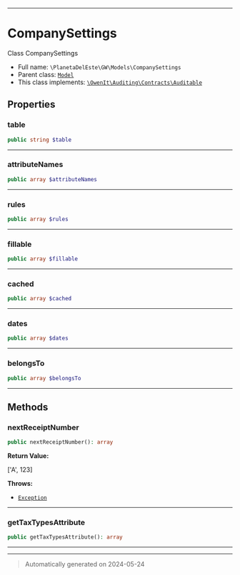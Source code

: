 ***

# CompanySettings

Class CompanySettings



* Full name: `\PlanetaDelEste\GW\Models\CompanySettings`
* Parent class: [`Model`](../../../Model.md)
* This class implements:
[`\OwenIt\Auditing\Contracts\Auditable`](../../../OwenIt/Auditing/Contracts/Auditable.md)



## Properties


### table



```php
public string $table
```






***

### attributeNames



```php
public array $attributeNames
```






***

### rules



```php
public array $rules
```






***

### fillable



```php
public array $fillable
```






***

### cached



```php
public array $cached
```






***

### dates



```php
public array $dates
```






***

### belongsTo



```php
public array $belongsTo
```






***

## Methods


### nextReceiptNumber



```php
public nextReceiptNumber(): array
```









**Return Value:**

['A', 123]



**Throws:**

- [`Exception`](../../../PhpOffice/PhpSpreadsheet/Exception.md)



***

### getTaxTypesAttribute



```php
public getTaxTypesAttribute(): array
```












***


***
> Automatically generated on 2024-05-24
